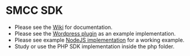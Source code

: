 # SMCC SDK

* Please see the [Wiki](https://github.com/dimelo/sdk/wiki) for documentation.
* Please see the [Wordpress plugin](https://github.com/dimelo/wordpress-smcc-sdk) as an example implementation.
* Please see example [NodeJS implementation](https://github.com/dimelo/demo-source-sdk-implementation) for a working example.
* Study or use the PHP SDK implementation inside the php folder.
